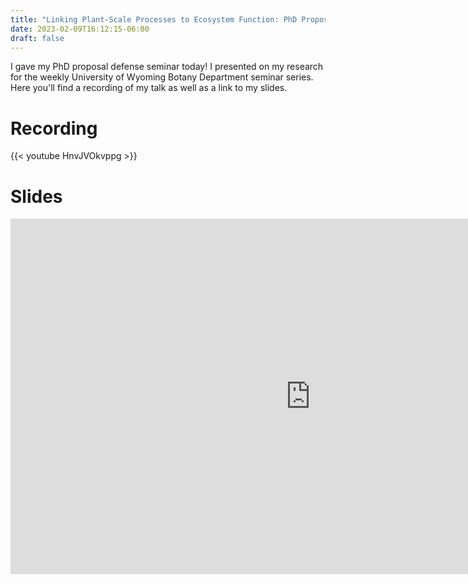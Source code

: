 ```yaml
---
title: "Linking Plant-Scale Processes to Ecosystem Function: PhD Proposal Defense Seminar"
date: 2023-02-09T16:12:15-06:00
draft: false
---
```



I gave my PhD proposal defense seminar today! I presented on my research for the weekly University of Wyoming Botany Department seminar series.
Here you'll find a recording of my talk as well as a link to my slides.

# Recording
{{< youtube HnvJVOkvppg >}}

# Slides
<iframe src="https://docs.google.com/presentation/d/e/2PACX-1vSxTN4tjXtcbvCydN7ol7-W1lyWzrED-12NBG-dSMMBjKRMPsff3WiRfmkTTrj3NVLv_e8ZZX4tMARh/embed?start=false&loop=false&delayms=3000" frameborder="0" width="960" height="569" allowfullscreen="true" mozallowfullscreen="true" webkitallowfullscreen="true"></iframe>